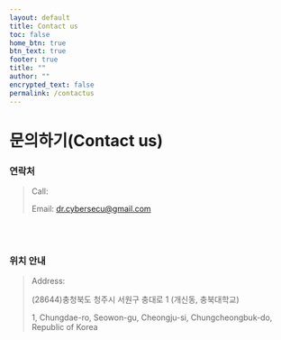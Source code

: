 ```yaml
---
layout: default
title: Contact us
toc: false
home_btn: true
btn_text: true
footer: true
title: ""
author: ""
encrypted_text: false
permalink: /contactus
---
```


# 문의하기(Contact us)

### 연락처
>Call:
>
>Email: dr.cybersecu@gmail.com

<br><br>
### 위치 안내
>Address:
>
>(28644)충청북도 청주시 서원구 충대로 1 (개신동, 충북대학교)
>
>1, Chungdae-ro, Seowon-gu, Cheongju-si, Chungcheongbuk-do, Republic of Korea
